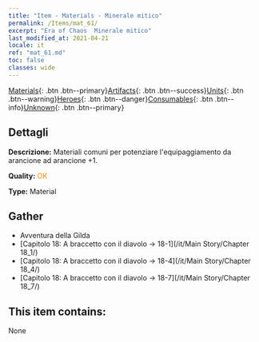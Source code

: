 ```yaml
---
title: "Item - Materials - Minerale mitico"
permalink: /Items/mat_61/
excerpt: "Era of Chaos  Minerale mitico"
last_modified_at: 2021-04-21
locale: it
ref: "mat_61.md"
toc: false
classes: wide
---
```

 [Materials](/it/Items/){: .btn .btn--primary}[Artifacts](/it/Items/Artifacts/){: .btn .btn--success}[Units](/it/Items/Units/){: .btn .btn--warning}[Heroes](/it/Items/Heroes/){: .btn .btn--danger}[Consumables](/it/Items/Consumables/){: .btn .btn--info}[Unknown](/it/Items/Unknown/){: .btn .btn--primary}

## Dettagli
 **Descrizione:** Materiali comuni per potenziare l'equipaggiamento da arancione ad arancione +1.

 **Quality:** <span style="color: #FF8C00">OK</span>

 **Type:** Material

## Gather

*    Avventura della Gilda 
*    [Capitolo 18: A braccetto con il diavolo -> 18-1](/it/Main Story/Chapter 18_1/) 
*    [Capitolo 18: A braccetto con il diavolo -> 18-4](/it/Main Story/Chapter 18_4/) 
*    [Capitolo 18: A braccetto con il diavolo -> 18-7](/it/Main Story/Chapter 18_7/) 

## This item contains:

  None

